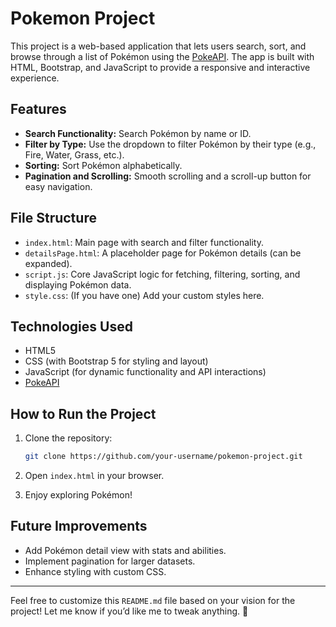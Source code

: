 # Pokemon Project

This project is a web-based application that lets users search, sort, and browse through a list of Pokémon using the [PokeAPI](https://pokeapi.co/). The app is built with HTML, Bootstrap, and JavaScript to provide a responsive and interactive experience.

## Features

- **Search Functionality:** Search Pokémon by name or ID.
- **Filter by Type:** Use the dropdown to filter Pokémon by their type (e.g., Fire, Water, Grass, etc.).
- **Sorting:** Sort Pokémon alphabetically.
- **Pagination and Scrolling:** Smooth scrolling and a scroll-up button for easy navigation.

## File Structure

- `index.html`: Main page with search and filter functionality.
- `detailsPage.html`: A placeholder page for Pokémon details (can be expanded).
- `script.js`: Core JavaScript logic for fetching, filtering, sorting, and displaying Pokémon data.
- `style.css`: (If you have one) Add your custom styles here.

## Technologies Used

- HTML5
- CSS (with Bootstrap 5 for styling and layout)
- JavaScript (for dynamic functionality and API interactions)
- [PokeAPI](https://pokeapi.co/)

## How to Run the Project

1. Clone the repository:
   ```sh
   git clone https://github.com/your-username/pokemon-project.git
   ```

2. Open `index.html` in your browser.

3. Enjoy exploring Pokémon!

## Future Improvements

- Add Pokémon detail view with stats and abilities.
- Implement pagination for larger datasets.
- Enhance styling with custom CSS.

---

Feel free to customize this `README.md` file based on your vision for the project! Let me know if you’d like me to tweak anything. 🚀


